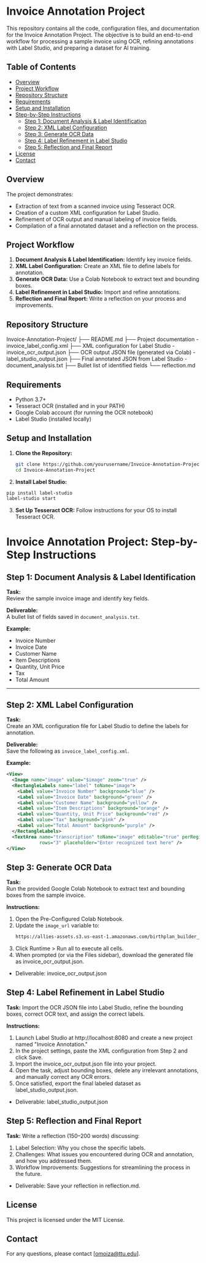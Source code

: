# Invoice Annotation Project

This repository contains all the code, configuration files, and documentation for the Invoice Annotation Project. The objective is to build an end-to-end workflow for processing a sample invoice using OCR, refining annotations with Label Studio, and preparing a dataset for AI training.

## Table of Contents
- [Overview](#overview)
- [Project Workflow](#project-workflow)
- [Repository Structure](#repository-structure)
- [Requirements](#requirements)
- [Setup and Installation](#setup-and-installation)
- [Step-by-Step Instructions](#step-by-step-instructions)
  - [Step 1: Document Analysis & Label Identification](#step-1-document-analysis--label-identification)
  - [Step 2: XML Label Configuration](#step-2-xml-label-configuration)
  - [Step 3: Generate OCR Data](#step-3-generate-ocr-data)
  - [Step 4: Label Refinement in Label Studio](#step-4-label-refinement-in-label-studio)
  - [Step 5: Reflection and Final Report](#step-5-reflection-and-final-report)
- [License](#license)
- [Contact](#contact)

## Overview

The project demonstrates:
- Extraction of text from a scanned invoice using Tesseract OCR.
- Creation of a custom XML configuration for Label Studio.
- Refinement of OCR output and manual labeling of invoice fields.
- Compilation of a final annotated dataset and a reflection on the process.

## Project Workflow

1. **Document Analysis & Label Identification:** Identify key invoice fields.
2. **XML Label Configuration:** Create an XML file to define labels for annotation.
3. **Generate OCR Data:** Use a Colab Notebook to extract text and bounding boxes.
4. **Label Refinement in Label Studio:** Import and refine annotations.
5. **Reflection and Final Report:** Write a reflection on your process and improvements.

## Repository Structure
Invoice-Annotation-Project/ 
├── README.md 
  ├── Project documentation 
    - invoice_label_config.xml 
  ├── XML configuration for Label Studio 
    - invoice_ocr_output.json 
  ├── OCR output JSON file (generated via Colab) 
    - label_studio_output.json 
  ├── Final annotated JSON from Label Studio 
    - document_analysis.txt 
  ├── Bullet list of identified fields 
    └── reflection.md


## Requirements

- Python 3.7+  
- Tesseract OCR (installed and in your PATH)  
- Google Colab account (for running the OCR notebook)  
- Label Studio (installed locally)

## Setup and Installation

1. **Clone the Repository:**
   ```bash
   git clone https://github.com/yourusername/Invoice-Annotation-Project.git
   cd Invoice-Annotation-Project

2. **Install Label Studio:**
```bash
pip install label-studio
label-studio start
```
3. **Set Up Tesseract OCR:**
Follow instructions for your OS to install Tesseract OCR.

# Invoice Annotation Project: Step-by-Step Instructions

## Step 1: Document Analysis & Label Identification
**Task:**  
Review the sample invoice image and identify key fields.

**Deliverable:**  
A bullet list of fields saved in `document_analysis.txt`.

**Example:**
- Invoice Number
- Invoice Date
- Customer Name
- Item Descriptions
- Quantity, Unit Price
- Tax
- Total Amount


---

## Step 2: XML Label Configuration
**Task:**  
Create an XML configuration file for Label Studio to define the labels for annotation.

**Deliverable:**  
Save the following as `invoice_label_config.xml`.

**Example:**
```xml
<View>
  <Image name="image" value="$image" zoom="true" />
  <RectangleLabels name="label" toName="image">
    <Label value="Invoice Number" background="blue" />
    <Label value="Invoice Date" background="green" />
    <Label value="Customer Name" background="yellow" />
    <Label value="Item Descriptions" background="orange" />
    <Label value="Quantity, Unit Price" background="red" />
    <Label value="Tax" background="pink" />
    <Label value="Total Amount" background="purple" />
  </RectangleLabels>
  <TextArea name="transcription" toName="image" editable="true" perRegion="true"
            rows="3" placeholder="Enter recognized text here" />
</View>
```
## Step 3: Generate OCR Data

**Task:**  
Run the provided Google Colab Notebook to extract text and bounding boxes from the sample invoice.

**Instructions:**  
1. Open the Pre-Configured Colab Notebook.  
2. Update the `image_url` variable to:
   ```bash
   https://allies-assets.s3.us-east-1.amazonaws.com/birthplan_builder_assets/extra_images/invoice_sample.png
3. Click Runtime > Run all to execute all cells.
4. When prompted (or via the Files sidebar), download the generated file as invoice_ocr_output.json.
- Deliverable:
invoice_ocr_output.json

## Step 4: Label Refinement in Label Studio

**Task:**
Import the OCR JSON file into Label Studio, refine the bounding boxes, correct OCR text, and assign the correct labels.

**Instructions:**
1. Launch Label Studio at http://localhost:8080 and create a new project named "Invoice Annotation."
2. In the project settings, paste the XML configuration from Step 2 and click Save.
3. Import the invoice_ocr_output.json file into your project.
4. Open the task, adjust bounding boxes, delete any irrelevant annotations, and manually correct any OCR errors.
5. Once satisfied, export the final labeled dataset as label_studio_output.json.
- Deliverable:
label_studio_output.json

## Step 5: Reflection and Final Report

**Task:**
Write a reflection (150–200 words) discussing:

1. Label Selection: Why you chose the specific labels.
2. Challenges: What issues you encountered during OCR and annotation, and how you addressed them.
3. Workflow Improvements: Suggestions for streamlining the process in the future.
- Deliverable:
Save your reflection in reflection.md.

## License
This project is licensed under the MIT License.

## Contact
For any questions, please contact [omoiza@ttu.edu].
